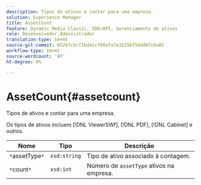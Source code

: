```yaml
---
description: Tipos de ativos e contar para uma empresa.
solution: Experience Manager
title: AssetCount
feature: Dynamic Media Classic, SDK/API, Gerenciamento de ativos
role: Desenvolvedor,Administrador
translation-type: tm+mt
source-git-commit: 052bfcbcf1bd4ccf60afa7e3325bf58dd07cba85
workflow-type: tm+mt
source-wordcount: '47'
ht-degree: 0%

---
```



# AssetCount{#assetcount}

Tipos de ativos e contar para uma empresa.

Os tipos de ativos incluem [!DNL ViewerSWf], [!DNL PDF], [!DNL Cabinet] e outros.

| Nome | Tipo | Descrição |
|---|---|---|
| `*`assetType`*` | `xsd:string` | Tipo de ativo associado à contagem. |
| `*`count`*` | `xsd:int` | Número de `assetType` ativos na empresa. |

